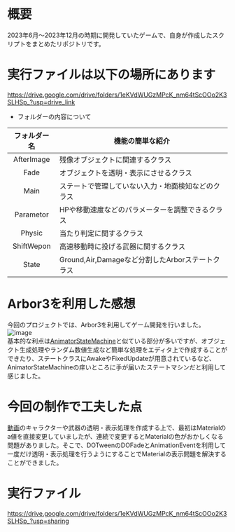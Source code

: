# 概要
2023年6月～2023年12月の時期に開発していたゲームで、自身が作成したスクリプトをまとめたリポジトリです。

# 実行ファイルは以下の場所にあります
https://drive.google.com/drive/folders/1eKVdWUGzMPcK_nm64tScOOo2K3SLHSp_?usp=drive_link  

- フォルダーの内容について

| フォルダー名 | 機能の簡単な紹介 |
|:------------:|--------------------------| 
| AfterImage   | 残像オブジェクトに関連するクラス |             
| Fade         | オブジェクトを透明・表示にさせるクラス |
| Main         | ステートで管理していない入力・地面検知などのクラス |
| Parametor    | HPや移動速度などのパラメーターを調整できるクラス |
| Physic       | 当たり判定に関するクラス |
| ShiftWepon   | 高速移動時に投げる武器に関するクラス |
| State        | Ground,Air,Damageなど分割したArborステートクラス |

# Arbor3を利用した感想   
今回のプロジェクトでは、Arbor3を利用してゲーム開発を行いました。  
![image](https://github.com/user-attachments/assets/d5fa1398-bd63-4449-9752-059aec72fa45)  
基本的な利点は[AnimatorStateMachine](https://github.com/hamster3156/CyberBlade)と似ている部分が多いですが、オブジェクト生成処理やランダム数値生成など簡単な処理をエディタ上で作成することができたり、ステートクラスにAwakeやFixedUpdateが用意されているなど、AnimatorStateMachineの痒いところに手が届いたステートマシンだと利用して感じました。 

# 今回の制作で工夫した点  
[動画](https://github.com/user-attachments/assets/2ee700ee-54b7-41e2-b3c8-da5d5a827438)のキャラクターや武器の透明・表示処理を作成する上で、最初はMaterialのa値を直接変更していましたが、連続で変更するとMaterialの色がおかしくなる問題がありました。そこで、DOTweenのDOFadeとAnimationEventを利用して一度だけ透明・表示処理を行うようにすることでMaterialの表示問題を解決することができました。

# 実行ファイル  
https://drive.google.com/drive/folders/1eKVdWUGzMPcK_nm64tScOOo2K3SLHSp_?usp=sharing
